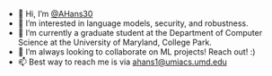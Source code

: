 - 👋 Hi, I’m [@AHans30](https://ahans30.github.io/)
- 👀 I’m interested in language models, security, and robustness.
- 🌱 I’m currently a graduate student at the Department of Computer Science at the University of Maryland, College Park.
- 💞️ I’m always looking to collaborate on ML projects! Reach out! :)
- 📫 Best way to reach me is via [ahans1@umiacs.umd.edu](mailto:ahans1@umiacs.umd.edu)

<!---
AHans30/AHans30 is a ✨ special ✨ repository because its `README.md` (this file) appears on your GitHub profile.
You can click the Preview link to take a look at your changes.
--->
